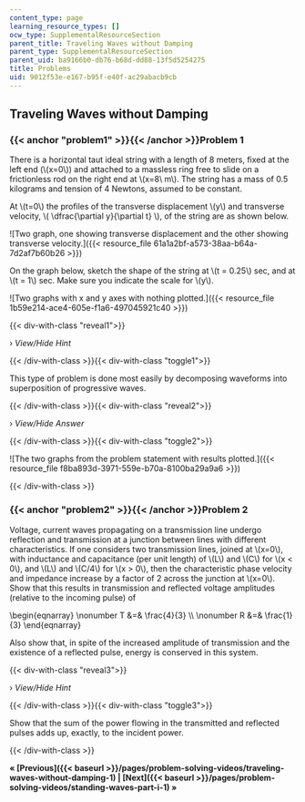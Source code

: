 ```yaml
---
content_type: page
learning_resource_types: []
ocw_type: SupplementalResourceSection
parent_title: Traveling Waves without Damping
parent_type: SupplementalResourceSection
parent_uid: ba9166b0-db76-b68d-dd88-13f5d5254275
title: Problems
uid: 9012f53e-e167-b95f-e40f-ac29abacb9cb
---
```


Traveling Waves without Damping
-------------------------------

### {{< anchor "problem1" >}}{{< /anchor >}}Problem 1

There is a horizontal taut ideal string with a length of 8 meters, fixed at the left end (\\(x=0\\)) and attached to a massless ring free to slide on a frictionless rod on the right end at \\(x=8\\ m\\). The string has a mass of 0.5 kilograms and tension of 4 Newtons, assumed to be constant.

At \\(t=0\\) the profiles of the transverse displacement \\(y\\) and transverse velocity, \\( \\dfrac{\\partial y}{\\partial t} \\), of the string are as shown below.

![Two graph, one showing transverse displacement and the other showing transverse velocity.]({{< resource_file 61a1a2bf-a573-38aa-b64a-7d2af7b60b26 >}})

On the graph below, sketch the shape of the string at \\(t = 0.25\\) sec, and at \\(t = 1\\) sec. Make sure you indicate the scale for \\(y\\).

![Two graphs with x and y axes with nothing plotted.]({{< resource_file 1b59e214-ace4-605e-f1a6-497045921c40 >}})

{{< div-with-class "reveal1">}}

› _View/Hide Hint_

{{< /div-with-class >}}{{< div-with-class "toggle1">}}

This type of problem is done most easily by decomposing waveforms into superposition of progressive waves.

{{< /div-with-class >}}{{< div-with-class "reveal2">}}

› _View/Hide Answer_

{{< /div-with-class >}}{{< div-with-class "toggle2">}}

![The two graphs from the problem statement with results plotted.]({{< resource_file f8ba893d-3971-559e-b70a-8100ba29a9a6 >}})

{{< /div-with-class >}}

### {{< anchor "problem2" >}}{{< /anchor >}}Problem 2

Voltage, current waves propagating on a transmission line undergo reflection and transmission at a junction between lines with different characteristics. If one considers two transmission lines, joined at \\(x=0\\), with inductance and capacitance (per unit length) of \\(L\\) and \\(C\\) for \\(x \< 0\\), and \\(L\\) and \\(C/4\\) for \\(x > 0\\), then the characteristic phase velocity and impedance increase by a factor of 2 across the junction at \\(x=0\\). Show that this results in transmission and reflected voltage amplitudes (relative to the incoming pulse) of

\\begin{eqnarray} \\nonumber T &=& \\frac{4}{3} \\\\ \\nonumber R &=& \\frac{1}{3} \\end{eqnarray}

Also show that, in spite of the increased amplitude of transmission and the existence of a reflected pulse, energy is conserved in this system.

{{< div-with-class "reveal3">}}

› _View/Hide Hint_

{{< /div-with-class >}}{{< div-with-class "toggle3">}}

Show that the sum of the power flowing in the transmitted and reflected pulses adds up, exactly, to the incident power.

{{< /div-with-class >}}

**« [Previous]({{< baseurl >}}/pages/problem-solving-videos/traveling-waves-without-damping-1) | [Next]({{< baseurl >}}/pages/problem-solving-videos/standing-waves-part-i-1) »**